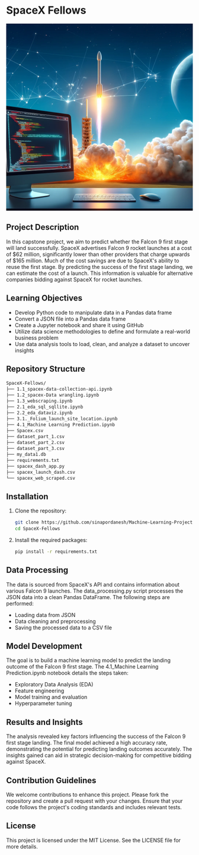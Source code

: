 # SpaceX Fellows

![Project Image](./spacex_fellows.webp)

## Project Description

In this capstone project, we aim to predict whether the Falcon 9 first stage will land successfully. SpaceX advertises Falcon 9 rocket launches at a cost of \$62 million, significantly lower than other providers that charge upwards of $165 million. Much of the cost savings are due to SpaceX's ability to reuse the first stage. By predicting the success of the first stage landing, we can estimate the cost of a launch. This information is valuable for alternative companies bidding against SpaceX for rocket launches.

## Learning Objectives

- Develop Python code to manipulate data in a Pandas data frame
- Convert a JSON file into a Pandas data frame
- Create a Jupyter notebook and share it using GitHub
- Utilize data science methodologies to define and formulate a real-world business problem
- Use data analysis tools to load, clean, and analyze a dataset to uncover insights

## Repository Structure

```
SpaceX-Fellows/
├── 1.1_spacex-data-collection-api.ipynb
├── 1.2_spacex-Data wrangling.ipynb
├── 1.3_webscraping.ipynb
├── 2.1_eda_sql_sqllite.ipynb
├── 2.2_eda_dataviz.ipynb
├── 3.1._Folium_launch_site_location.ipynb
├── 4.1_Machine Learning Prediction.ipynb
├── Spacex.csv
├── dataset_part_1.csv
├── dataset_part_2.csv
├── dataset_part_3.csv
├── my_data1.db
├── requirements.txt
├── spacex_dash_app.py
├── spacex_launch_dash.csv
└── spacex_web_scraped.csv
```


## Installation

1. Clone the repository:
    ```bash
    git clone https://github.com/sinapordanesh/Machine-Learning-Projects.git
    cd SpaceX-Fellows
    ```

2. Install the required packages:
    ```bash
    pip install -r requirements.txt
    ```

## Data Processing

The data is sourced from SpaceX's API and contains information about various Falcon 9 launches. The data_processing.py script processes the JSON data into a clean Pandas DataFrame. The following steps are performed:
- Loading data from JSON
- Data cleaning and preprocessing
- Saving the processed data to a CSV file

## Model Development

The goal is to build a machine learning model to predict the landing outcome of the Falcon 9 first stage. The 4.1_Machine Learning Prediction.ipynb notebook details the steps taken:
- Exploratory Data Analysis (EDA)
- Feature engineering
- Model training and evaluation
- Hyperparameter tuning

## Results and Insights

The analysis revealed key factors influencing the success of the Falcon 9 first stage landing. The final model achieved a high accuracy rate, demonstrating the potential for predicting landing outcomes accurately. The insights gained can aid in strategic decision-making for competitive bidding against SpaceX.

## Contribution Guidelines

We welcome contributions to enhance this project. Please fork the repository and create a pull request with your changes. Ensure that your code follows the project's coding standards and includes relevant tests.

## License

This project is licensed under the MIT License. See the LICENSE file for more details.
